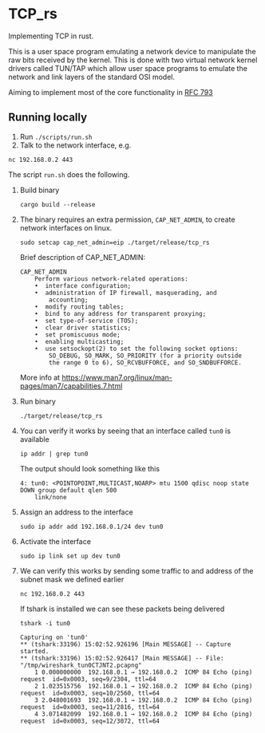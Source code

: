 # TCP_rs

Implementing TCP in rust.

This is a user space program emulating a network device to manipulate the raw bits received by the kernel. This is done with two virtual network kernel drivers called TUN/TAP which allow user space programs to emulate the network and link layers of the standard OSI model. 

Aiming to implement most of the core functionality in [RFC 793](https://www.rfc-editor.org/rfc/rfc793)

## Running locally

1. Run `./scripts/run.sh`
2. Talk to the network interface, e.g.    
```shell
nc 192.168.0.2 443
```

The script `run.sh` does the following.

1. Build binary
    ```shell
    cargo build --release
    ```

2. The binary requires an extra permission, `CAP_NET_ADMIN`, to create network interfaces on linux.

    ```shell
    sudo setcap cap_net_admin=eip ./target/release/tcp_rs
    ```

    Brief description of CAP_NET_ADMIN:

    ```
    CAP_NET_ADMIN
        Perform various network-related operations:
        •  interface configuration;
        •  administration of IP firewall, masquerading, and
            accounting;
        •  modify routing tables;
        •  bind to any address for transparent proxying;
        •  set type-of-service (TOS);
        •  clear driver statistics;
        •  set promiscuous mode;
        •  enabling multicasting;
        •  use setsockopt(2) to set the following socket options:
            SO_DEBUG, SO_MARK, SO_PRIORITY (for a priority outside
            the range 0 to 6), SO_RCVBUFFORCE, and SO_SNDBUFFORCE.
    ```

    More info at https://www.man7.org/linux/man-pages/man7/capabilities.7.html

3. Run binary 
   ```shell
   ./target/release/tcp_rs
   ```
4. You can verify it works by seeing that an interface called `tun0` is available
    ```shell
    ip addr | grep tun0
    ```
    The output should look something like this
    ```shell
    4: tun0: <POINTOPOINT,MULTICAST,NOARP> mtu 1500 qdisc noop state DOWN group default qlen 500
        link/none 
    ``` 

5. Assign an address to the interface
    ```shell
    sudo ip addr add 192.168.0.1/24 dev tun0
    ```

6. Activate the interface
    ```shell
    sudo ip link set up dev tun0
    ```

7. We can verify this works by sending some traffic to and address of the subnet mask we defined earlier
    ```shell
    nc 192.168.0.2 443
    ```

    If tshark is installed we can see these packets being delivered 

    ```shell
    tshark -i tun0
    
    Capturing on 'tun0'
    ** (tshark:33196) 15:02:52.926196 [Main MESSAGE] -- Capture started.
    ** (tshark:33196) 15:02:52.926417 [Main MESSAGE] -- File: "/tmp/wireshark_tun0CTJNT2.pcapng"
        1 0.000000000  192.168.0.1 → 192.168.0.2  ICMP 84 Echo (ping) request  id=0x0003, seq=9/2304, ttl=64
        2 1.023515756  192.168.0.1 → 192.168.0.2  ICMP 84 Echo (ping) request  id=0x0003, seq=10/2560, ttl=64
        3 2.048001693  192.168.0.1 → 192.168.0.2  ICMP 84 Echo (ping) request  id=0x0003, seq=11/2816, ttl=64
        4 3.071482099  192.168.0.1 → 192.168.0.2  ICMP 84 Echo (ping) request  id=0x0003, seq=12/3072, ttl=64
    ```
